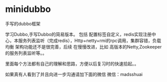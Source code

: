 # minidubbo
手写的dubbo框架


学习Dubbo,手写Dubbo的简易版本。
包括 配置标签自定义，redis实现注册中心，本服务列表监听（完成redis），Http+netty+rmi的rpc调用，集群容错，负载均衡
架构功能还不是很完善，后续 在慢慢改进，比如 高版本的Netty,Zookeeper的服务列表监听等。。

里面每个方法都有自己的理解和思路，方便以后复习时的快速拾起。。

如果真有人看到了并且向进一步沟通请加下面的微信
微信：madsshuai
